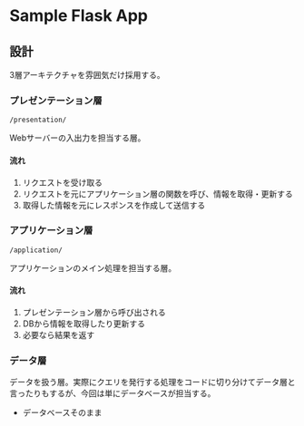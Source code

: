 # Sample Flask App

## 設計

3層アーキテクチャを雰囲気だけ採用する。

### プレゼンテーション層

`/presentation/`

Webサーバーの入出力を担当する層。

#### 流れ

1. リクエストを受け取る
1. リクエストを元にアプリケーション層の関数を呼び、情報を取得・更新する
1. 取得した情報を元にレスポンスを作成して送信する

### アプリケーション層 

`/application/`

アプリケーションのメイン処理を担当する層。

#### 流れ

1. プレゼンテーション層から呼び出される
1. DBから情報を取得したり更新する
1. 必要なら結果を返す

### データ層

データを扱う層。実際にクエリを発行する処理をコードに切り分けてデータ層と言ったりもするが、今回は単にデータベースが担当する。

- データベースそのまま

